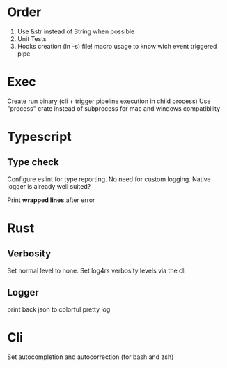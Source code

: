# Order

1. Use &str instead of String when possible
2. Unit Tests
3. Hooks creation (ln -s) file! macro usage to know wich event triggered pipe

# Exec

Create run binary (cli + trigger pipeline execution in child process)
Use "process" crate instead of subprocess for mac and windows compatibility

# Typescript

## Type check

Configure eslint for type reporting.
No need for custom logging.
Native logger is already well suited?

Print **wrapped lines** after error

# Rust

## Verbosity

Set normal level to none.
Set log4rs verbosity levels via the cli

## Logger

print back json to colorful pretty log

# Cli

Set autocompletion and autocorrection (for bash and zsh)
